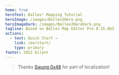 ```yaml
---
home: true
heroText: Ballex² Mapping Tutorial
heroImage: /images/Ballex2Hero.png
heroImageDark: /images/Ballex2HeroDark.png
tagline: Based on Ballex Map Editor Pro 0.15.8b3
actions:
  - text: Quick Start →
    link: /en/start/
    type: primary
footer: 2022 Dilant
---
```


> Thanks [Swung 0x48](https://github.com/Swung0x48) for part of localization!
